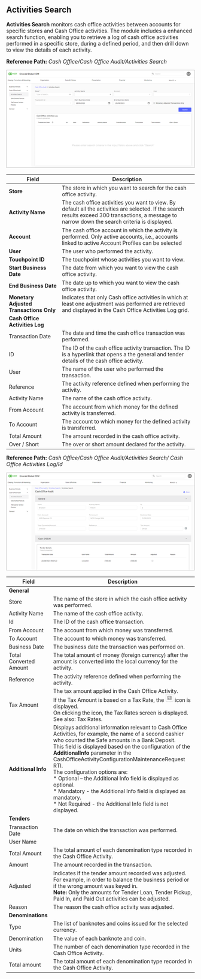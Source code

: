 ## Activities Search

**Activities Search** monitors cash office activities between accounts for specific stores and Cash Office activities. The module includes a enhanced search function, enabling you to retrieve a log of cash office activities performed in a specific store, during a defined period, and then drill down to view the details of each activity.

**Reference Path:** *Cash Office/Cash Office Audit/Activities Search*

![Cash Office Activities Search Screen](/Images/CashOfficeActivitiesSearchScreen.png)

|**Field**|**Description**|
|---------|----------|
|**Store**|The store in which you want to search for the cash office activity.|
|**Activity Name**|The cash office activities you want to view. By default all the activities are selected. If the search results exceed 300 transactions, a message to narrow down the search criteria is displayed.|
|**Account**|The cash office account in which the activity is performed. Only active accounts, i.e., accounts linked to active Account Profiles can be selected|.
|**User**|The user who performed the activity.|
|**Touchpoint ID**|The touchpoint whose activities you want to view.|
|**Start Business Date**|The date from which you want to view the cash office activity.|
|**End Business Date**|The date up to which you want to view the cash office activity.|
|**Monetary Adjusted Transactions Only**|Indicates that only Cash office activities in which at least one adjustment was performed are retrieved and displayed in the Cash Office Activities Log grid.|
|**Cash Office Activities Log**||
|Transaction Date|The date and time the cash office transaction was performed.|
|ID|The ID of the cash office activity transaction. The ID is a hyperlink that opens a the general and tender details of the cash office activity.|
|User|The name of the user who performed the transaction.|
|Reference|The activity reference defined when performing the activity.|
|Activity Name|The name of the cash office activity.|
|From Account|The account from which money for the defined activity is transferred.|
|To Account|The account to which money for the defined activity is transferred.|
|Total Amount|The amount recorded in the cash office activity.|
|Over / Short|The over or short amount declared for the activity.|

**Reference Path:** *Cash Office/Cash Office Audit/Activities Search/ Cash Office Activities Log/Id*

![Cash Office Activities Log Id Screen](/Images/CashOfficeActivitiesLogIdScreen.png)

|**Field**|**Description**|
|---------|----------|
|**General**||
|Store|The name of the store in which the cash office activity was performed.|
|Activity Name|The name of the cash office activity.|\
|Id|The ID of the cash office transaction.|
|From Account|The account from which money was transferred.|
|To Account|The account to which money was transferred.|
|Business Date|The business date the transaction was performed on.|
|Total Converted Amount|The total amount of money (foreign currency) after the amount is converted into the local currency for the activity.|
|Reference|The activity reference defined when performing the activity.|
|Tax Amount|The tax amount applied in the Cash Office Activity.<BR>If the Tax Amount is based on a Tax Rate, the  ![Tax rate icon](/Images/taxrateicon.png) icon is displayed.<BR>On clicking the icon, the Tax Rates screen is displayed. See also: Tax Rates.|
|**Additional Info**|Displays additional information relevant to Cash Office Activities, for example, the name of a second cashier who counted the Safe amounts in a Bank Deposit.<BR>This field is displayed based on the configuration of the **AdditionalInfo** parameter in the CashOfficeActivityConfigurationMaintenanceRequest RTI.<BR>The configuration options are:<BR>* Optional – the Additional Info field is displayed as optional.<BR>* Mandatory - the Additional Info field is displayed as mandatory.<BR>* Not Required - the Additional Info field is not displayed.|
|**Tenders**||
|Transaction Date|The date on which the transaction was performed.|
|User Name||The name of the user who performed the transaction.|
|Total Amount|The total amount of each denomination type recorded in the Cash Office Activity.|
|Amount|The amount recorded in the transaction.|
|Adjusted|Indicates if the tender amount recorded was adjusted. For example, in order to balance the business period or if the wrong amount was keyed in.<BR>**Note:** Only the amounts for Tender Loan, Tender Pickup, Paid In, and Paid Out activities can be adjusted.|
|Reason|The reason the cash office activity was adjusted.|
|**Denominations**||
|Type|The list of banknotes and coins issued for the selected currency.|
|Denomination|The value of each banknote and coin.|
|Units|The number of each denomination type recorded in the Cash Office Activity.|
|Total amount|The total amount of each denomination type recorded in the Cash Office Activity.|